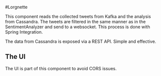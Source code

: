 #Lorgnette

This component reads the collected tweets from Kafka and the analysis from Cassandra. The tweets are filtered in the 
same manner as in the SentimentAnalyzer and send to a websocket. This process is done with Spring Integration.

The data from Cassandra is exposed via a REST API. Simple and effective.

## The UI
The UI is part of this component to avoid CORS issues.